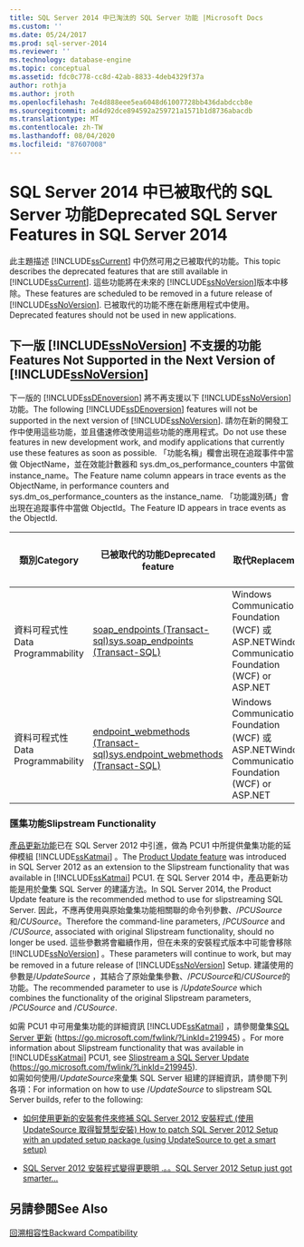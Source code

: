 ```yaml
---
title: SQL Server 2014 中已淘汰的 SQL Server 功能 |Microsoft Docs
ms.custom: ''
ms.date: 05/24/2017
ms.prod: sql-server-2014
ms.reviewer: ''
ms.technology: database-engine
ms.topic: conceptual
ms.assetid: fdc0c778-cc8d-42ab-8833-4deb4329f37a
author: rothja
ms.author: jroth
ms.openlocfilehash: 7e4d888eee5ea6048d61007728bb436dabdccb8e
ms.sourcegitcommit: ad4d92dce894592a259721a1571b1d8736abacdb
ms.translationtype: MT
ms.contentlocale: zh-TW
ms.lasthandoff: 08/04/2020
ms.locfileid: "87607008"
---
```

# <a name="deprecated-sql-server-features-in-sql-server-2014"></a><span data-ttu-id="09986-102">SQL Server 2014 中已被取代的 SQL Server 功能</span><span class="sxs-lookup"><span data-stu-id="09986-102">Deprecated SQL Server Features in SQL Server 2014</span></span>
  <span data-ttu-id="09986-103">此主題描述 [!INCLUDE[ssCurrent](../includes/sscurrent-md.md)] 中仍然可用之已被取代的功能。</span><span class="sxs-lookup"><span data-stu-id="09986-103">This topic describes the deprecated features that are still available in [!INCLUDE[ssCurrent](../includes/sscurrent-md.md)].</span></span> <span data-ttu-id="09986-104">這些功能將在未來的 [!INCLUDE[ssNoVersion](../includes/ssnoversion-md.md)]版本中移除。</span><span class="sxs-lookup"><span data-stu-id="09986-104">These features are scheduled to be removed in a future release of [!INCLUDE[ssNoVersion](../includes/ssnoversion-md.md)].</span></span> <span data-ttu-id="09986-105">已被取代的功能不應在新應用程式中使用。</span><span class="sxs-lookup"><span data-stu-id="09986-105">Deprecated features should not be used in new applications.</span></span>  
  
## <a name="features-not-supported-in-the-next-version-of-ssnoversion"></a><span data-ttu-id="09986-106">下一版 [!INCLUDE[ssNoVersion](../includes/ssnoversion-md.md)] 不支援的功能</span><span class="sxs-lookup"><span data-stu-id="09986-106">Features Not Supported in the Next Version of [!INCLUDE[ssNoVersion](../includes/ssnoversion-md.md)]</span></span>  
 <span data-ttu-id="09986-107">下一版的 [!INCLUDE[ssDEnoversion](../includes/ssdenoversion-md.md)] 將不再支援以下 [!INCLUDE[ssNoVersion](../includes/ssnoversion-md.md)]功能。</span><span class="sxs-lookup"><span data-stu-id="09986-107">The following [!INCLUDE[ssDEnoversion](../includes/ssdenoversion-md.md)] features will not be supported in the next version of [!INCLUDE[ssNoVersion](../includes/ssnoversion-md.md)].</span></span> <span data-ttu-id="09986-108">請勿在新的開發工作中使用這些功能，並且儘速修改使用這些功能的應用程式。</span><span class="sxs-lookup"><span data-stu-id="09986-108">Do not use these features in new development work, and modify applications that currently use these features as soon as possible.</span></span> <span data-ttu-id="09986-109">「功能名稱」欄會出現在追蹤事件中當做 ObjectName，並在效能計數器和 sys.dm_os_performance_counters 中當做 instance_name。</span><span class="sxs-lookup"><span data-stu-id="09986-109">The Feature name column appears in trace events as the ObjectName, in performance counters and sys.dm_os_performance_counters as the instance_name.</span></span> <span data-ttu-id="09986-110">「功能識別碼」會出現在追蹤事件中當做 ObjectId。</span><span class="sxs-lookup"><span data-stu-id="09986-110">The Feature ID appears in trace events as the ObjectId.</span></span>  
  
|<span data-ttu-id="09986-111">類別</span><span class="sxs-lookup"><span data-stu-id="09986-111">Category</span></span>|<span data-ttu-id="09986-112">已被取代的功能</span><span class="sxs-lookup"><span data-stu-id="09986-112">Deprecated feature</span></span>|<span data-ttu-id="09986-113">取代</span><span class="sxs-lookup"><span data-stu-id="09986-113">Replacement</span></span>|<span data-ttu-id="09986-114">功能名稱</span><span class="sxs-lookup"><span data-stu-id="09986-114">Feature name</span></span>|<span data-ttu-id="09986-115">功能識別碼</span><span class="sxs-lookup"><span data-stu-id="09986-115">Feature ID</span></span>|  
|--------------|------------------------|-----------------|------------------|----------------|  
|<span data-ttu-id="09986-116">資料可程式性</span><span class="sxs-lookup"><span data-stu-id="09986-116">Data Programmability</span></span>|[<span data-ttu-id="09986-117">soap_endpoints &#40;Transact-sql&#41;</span><span class="sxs-lookup"><span data-stu-id="09986-117">sys.soap_endpoints &#40;Transact-SQL&#41;</span></span>](/sql/relational-databases/system-catalog-views/sys-soap-endpoints-transact-sql)|<span data-ttu-id="09986-118">Windows Communications Foundation (WCF) 或 ASP.NET</span><span class="sxs-lookup"><span data-stu-id="09986-118">Windows Communications Foundation (WCF) or ASP.NET</span></span>|<span data-ttu-id="09986-119">原生 XML Web Service</span><span class="sxs-lookup"><span data-stu-id="09986-119">Native XML Web Services</span></span>|<span data-ttu-id="09986-120">22</span><span class="sxs-lookup"><span data-stu-id="09986-120">22</span></span>|  
|<span data-ttu-id="09986-121">資料可程式性</span><span class="sxs-lookup"><span data-stu-id="09986-121">Data Programmability</span></span>|[<span data-ttu-id="09986-122">endpoint_webmethods &#40;Transact-sql&#41;</span><span class="sxs-lookup"><span data-stu-id="09986-122">sys.endpoint_webmethods &#40;Transact-SQL&#41;</span></span>](/sql/relational-databases/system-catalog-views/sys-endpoint-webmethods-transact-sql)|<span data-ttu-id="09986-123">Windows Communications Foundation (WCF) 或 ASP.NET</span><span class="sxs-lookup"><span data-stu-id="09986-123">Windows Communications Foundation (WCF) or ASP.NET</span></span>|<span data-ttu-id="09986-124">原生 XML Web Service</span><span class="sxs-lookup"><span data-stu-id="09986-124">Native XML Web Services</span></span>|<span data-ttu-id="09986-125">23</span><span class="sxs-lookup"><span data-stu-id="09986-125">23</span></span>|  
  
### <a name="slipstream-functionality"></a><span data-ttu-id="09986-126">匯集功能</span><span class="sxs-lookup"><span data-stu-id="09986-126">Slipstream Functionality</span></span>  
 <span data-ttu-id="09986-127">[產品更新功能](/previous-versions/sql/sql-server-2012/hh231670(v=sql.110)?redirectedfrom=MSDN)已在 SQL Server 2012 中引進，做為 PCU1 中所提供彙集功能的延伸模組 [!INCLUDE[ssKatmai](../includes/sskatmai-md.md)] 。</span><span class="sxs-lookup"><span data-stu-id="09986-127">The [Product Update feature](/previous-versions/sql/sql-server-2012/hh231670(v=sql.110)?redirectedfrom=MSDN) was introduced in SQL Server 2012 as an extension to the  Slipstream functionality that was available in [!INCLUDE[ssKatmai](../includes/sskatmai-md.md)] PCU1.</span></span> <span data-ttu-id="09986-128">在 SQL Server 2014 中，產品更新功能是用於彙集 SQL Server 的建議方法。</span><span class="sxs-lookup"><span data-stu-id="09986-128">In SQL Server 2014, the Product Update feature is the recommended method to use for slipstreaming SQL Server.</span></span> <span data-ttu-id="09986-129">因此，不應再使用與原始彙集功能相關聯的命令列參數、/*PCUSource*和/*CUSource*。</span><span class="sxs-lookup"><span data-stu-id="09986-129">Therefore the command-line parameters, /*PCUSource* and /*CUSource*, associated with original Slipstream functionality, should no longer be used.</span></span> <span data-ttu-id="09986-130">這些參數將會繼續作用，但在未來的安裝程式版本中可能會移除 [!INCLUDE[ssNoVersion](../includes/ssnoversion-md.md)] 。</span><span class="sxs-lookup"><span data-stu-id="09986-130">These parameters will continue to work, but may be removed in a future release of [!INCLUDE[ssNoVersion](../includes/ssnoversion-md.md)] Setup.</span></span> <span data-ttu-id="09986-131">建議使用的參數是/*UpdateSource* ，其結合了原始彙集參數、/*PCUSource*和/*CUSource*的功能。</span><span class="sxs-lookup"><span data-stu-id="09986-131">The recommended parameter to use is /*UpdateSource* which combines the functionality of the original Slipstream parameters, /*PCUSource* and /*CUSource*.</span></span>  
  
 <span data-ttu-id="09986-132">如需 PCU1 中可用彙集功能的詳細資訊 [!INCLUDE[ssKatmai](../includes/sskatmai-md.md)] ，請參閱彙集[SQL Server 更新](https://go.microsoft.com/fwlink/?LinkId=219945) (https://go.microsoft.com/fwlink/?LinkId=219945) 。</span><span class="sxs-lookup"><span data-stu-id="09986-132">For more information about Slipstream functionality that was available in [!INCLUDE[ssKatmai](../includes/sskatmai-md.md)] PCU1, see [Slipstream a SQL Server Update](https://go.microsoft.com/fwlink/?LinkId=219945) (https://go.microsoft.com/fwlink/?LinkId=219945).</span></span>  
 <span data-ttu-id="09986-133">如需如何使用/*UpdateSource*來彙集 SQL Server 組建的詳細資訊，請參閱下列各項：</span><span class="sxs-lookup"><span data-stu-id="09986-133">For information on how to use /*UpdateSource* to slipstream SQL Server builds, refer to the following:</span></span>
 
 - [<span data-ttu-id="09986-134">如何使用更新的安裝套件來修補 SQL Server 2012 安裝程式 (使用 UpdateSource 取得智慧型安裝) </span><span class="sxs-lookup"><span data-stu-id="09986-134">How to patch SQL Server 2012 Setup with an updated setup package (using UpdateSource to get a smart setup)</span></span>](https://blogs.msdn.microsoft.com/jason_howell/2012/08/28/how-to-patch-sql-server-2012-setup-with-an-updated-setup-package-using-updatesource-to-get-a-smart-setup/)
 
 - [<span data-ttu-id="09986-135">SQL Server 2012 安裝程式變得更聰明 .。。</span><span class="sxs-lookup"><span data-stu-id="09986-135">SQL Server 2012 Setup just got smarter… </span></span>](https://techcommunity.microsoft.com/t5/SQL-Server-Support/SQL-Server-2012-Setup-just-got-smarter-8230/ba-p/317440)
 
## <a name="see-also"></a><span data-ttu-id="09986-136">另請參閱</span><span class="sxs-lookup"><span data-stu-id="09986-136">See Also</span></span>  
 [<span data-ttu-id="09986-137">回溯相容性</span><span class="sxs-lookup"><span data-stu-id="09986-137">Backward Compatibility</span></span>](../../2014/getting-started/backward-compatibility.md)  
  
  
